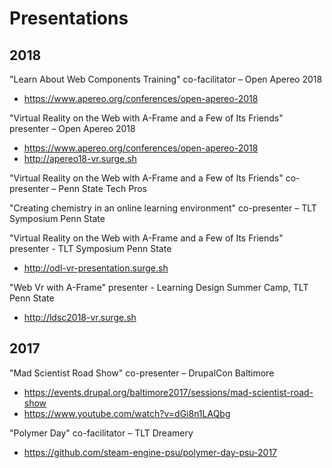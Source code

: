 # Presentations

## 2018

"Learn About Web Components Training" co-facilitator – Open Apereo 2018
- https://www.apereo.org/conferences/open-apereo-2018

"Virtual Reality on the Web with A-Frame and a Few of Its Friends" presenter – Open Apereo 2018
- https://www.apereo.org/conferences/open-apereo-2018
- http://apereo18-vr.surge.sh

"Virtual Reality on the Web with A-Frame and a Few of Its Friends" co-presenter – Penn State Tech Pros

"Creating chemistry in an online learning environment" co-presenter – TLT Symposium Penn State

"Virtual Reality on the Web with A-Frame and a Few of Its Friends" presenter - TLT Symposium Penn State
- http://odl-vr-presentation.surge.sh

"Web Vr with A-Frame" presenter - Learning Design Summer Camp, TLT Penn State
- http://ldsc2018-vr.surge.sh

## 2017

"Mad Scientist Road Show" co-presenter – DrupalCon Baltimore
- https://events.drupal.org/baltimore2017/sessions/mad-scientist-road-show
- https://www.youtube.com/watch?v=dGi8n1LAQbg

"Polymer Day" co-facilitator – TLT Dreamery
- https://github.com/steam-engine-psu/polymer-day-psu-2017
